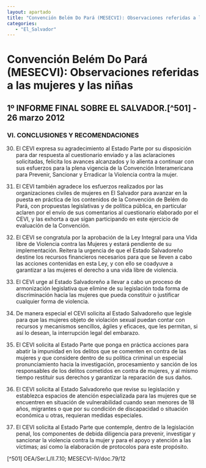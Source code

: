 ```yaml
---
layout: apartado
title: "Convención Belém Do Pará (MESECVI): Observaciones referidas a las mujeres y las niñas"
categories:
   - "El_Salvador"
---
```

# Convención Belém Do Pará (MESECVI): Observaciones referidas a las mujeres y las niñas


## 1º INFORME FINAL SOBRE EL SALVADOR.[^501] - 26 marzo 2012

### VI. CONCLUSIONES Y RECOMENDACIONES

30. El CEVI expresa su agradecimiento al Estado Parte por su disposición
para dar respuesta al cuestionario enviado y a las aclaraciones
solicitadas, felicita los avances alcanzados y lo alienta a continuar con
sus esfuerzos para la plena vigencia de la Convención Interamericana para
Prevenir, Sancionar y Erradicar la Violencia contra la mujer.

31. El CEVI también agradece los esfuerzos realizados por las
organizaciones civiles de mujeres en El Salvador para avanzar en la puesta
en práctica de los contenidos de la Convención de Belém do Pará, con
propuestas legislativas y de política pública, en particular aclaren por el
envío de sus comentarios al cuestionario elaborado por el CEVI, y las
exhorta a que sigan participando en este ejercicio de evaluación de la
Convención.

32. El CEVI se congratula por la aprobación de la Ley Integral para una
Vida libre de Violencia contra las Mujeres y estará pendiente de su
implementación. Reitera la urgencia de que el Estado Salvadoreño destine
los recursos financieros necesarios para que se lleven a cabo las acciones
contenidas en esta Ley, y con ello se coadyuve a garantizar a las mujeres
el derecho a una vida libre de violencia.

33. El CEVI urge al Estado Salvadoreño a llevar a cabo un proceso de
armonización legislativa que elimine de su legislación toda forma de
discriminación hacia las mujeres que pueda constituir o justificar
cualquier forma de violencia.

34. De manera especial el CEVI solicita al Estado Salvadoreño que legisle
para que las mujeres objeto de violación sexual puedan contar con recursos
y mecanismos sencillos, ágiles y eficaces, que les permitan, si así lo
desean, la interrupción legal del embarazo.

35. El CEVI solicita al Estado Parte que ponga en práctica acciones para
abatir la impunidad en los delitos que se comenten en contra de las mujeres
y que considere dentro de su política criminal un especial pronunciamiento
hacia la investigación, procesamiento y sanción de los responsables de los
delitos cometidos en contra de mujeres, y al mismo tiempo restituir sus
derechos y garantizar la reparación de sus daños.

36. El CEVI solicita al Estado Salvadoreño que revise su legislación y
establezca espacios de atención especializada para las mujeres que se
encuentren en situación de vulnerabilidad cuando sean menores de 18 años,
migrantes o que por su condición de discapacidad o situación económica u
otras, requieran medidas especiales.

37. El CEVI solicita al Estado Parte que contemple, dentro de la
legislación penal, los componentes de debida diligencia para prevenir,
investigar y sancionar la violencia contra la mujer y para el apoyo y
atención a las víctimas; así como la elaboración de protocolos para este
propósito.



[^501] OEA/Ser.L/II.7.10; MESECVI-IV/doc.79/12
